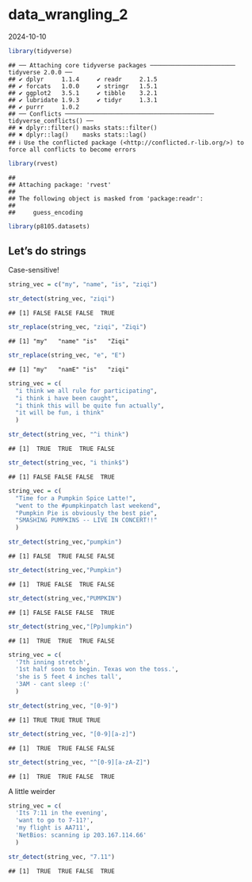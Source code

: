 data_wrangling_2
================
2024-10-10

``` r
library(tidyverse)
```

    ## ── Attaching core tidyverse packages ──────────────────────── tidyverse 2.0.0 ──
    ## ✔ dplyr     1.1.4     ✔ readr     2.1.5
    ## ✔ forcats   1.0.0     ✔ stringr   1.5.1
    ## ✔ ggplot2   3.5.1     ✔ tibble    3.2.1
    ## ✔ lubridate 1.9.3     ✔ tidyr     1.3.1
    ## ✔ purrr     1.0.2     
    ## ── Conflicts ────────────────────────────────────────── tidyverse_conflicts() ──
    ## ✖ dplyr::filter() masks stats::filter()
    ## ✖ dplyr::lag()    masks stats::lag()
    ## ℹ Use the conflicted package (<http://conflicted.r-lib.org/>) to force all conflicts to become errors

``` r
library(rvest)
```

    ## 
    ## Attaching package: 'rvest'
    ## 
    ## The following object is masked from 'package:readr':
    ## 
    ##     guess_encoding

``` r
library(p8105.datasets)
```

## Let’s do strings

Case-sensitive!

``` r
string_vec = c("my", "name", "is", "ziqi")

str_detect(string_vec, "ziqi")
```

    ## [1] FALSE FALSE FALSE  TRUE

``` r
str_replace(string_vec, "ziqi", "Ziqi")
```

    ## [1] "my"   "name" "is"   "Ziqi"

``` r
str_replace(string_vec, "e", "E")
```

    ## [1] "my"   "namE" "is"   "ziqi"

``` r
string_vec = c(
  "i think we all rule for participating",
  "i think i have been caught",
  "i think this will be quite fun actually",
  "it will be fun, i think"
  )

str_detect(string_vec, "^i think")
```

    ## [1]  TRUE  TRUE  TRUE FALSE

``` r
str_detect(string_vec, "i think$")
```

    ## [1] FALSE FALSE FALSE  TRUE

``` r
string_vec = c(
  "Time for a Pumpkin Spice Latte!",
  "went to the #pumpkinpatch last weekend",
  "Pumpkin Pie is obviously the best pie",
  "SMASHING PUMPKINS -- LIVE IN CONCERT!!"
  )

str_detect(string_vec,"pumpkin")
```

    ## [1] FALSE  TRUE FALSE FALSE

``` r
str_detect(string_vec,"Pumpkin")
```

    ## [1]  TRUE FALSE  TRUE FALSE

``` r
str_detect(string_vec,"PUMPKIN")
```

    ## [1] FALSE FALSE FALSE  TRUE

``` r
str_detect(string_vec,"[Pp]umpkin")
```

    ## [1]  TRUE  TRUE  TRUE FALSE

``` r
string_vec = c(
  '7th inning stretch',
  '1st half soon to begin. Texas won the toss.',
  'she is 5 feet 4 inches tall',
  '3AM - cant sleep :('
  )

str_detect(string_vec, "[0-9]")
```

    ## [1] TRUE TRUE TRUE TRUE

``` r
str_detect(string_vec, "[0-9][a-z]")
```

    ## [1]  TRUE  TRUE FALSE FALSE

``` r
str_detect(string_vec, "^[0-9][a-zA-Z]")
```

    ## [1]  TRUE  TRUE FALSE  TRUE

A little weirder

``` r
string_vec = c(
  'Its 7:11 in the evening',
  'want to go to 7-11?',
  'my flight is AA711',
  'NetBios: scanning ip 203.167.114.66'
  )

str_detect(string_vec, "7.11")
```

    ## [1]  TRUE  TRUE FALSE  TRUE
